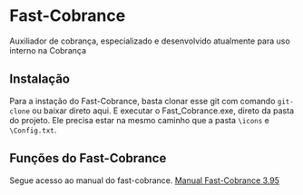 # Fast-Cobrance
Auxiliador de cobrança, especializado e desenvolvido atualmente para uso interno na Cobrança


## Instalação

Para a instação do Fast-Cobrance, basta clonar esse git com comando ``git-clone`` ou baixar direto aqui.
E executar o Fast_Cobrance.exe, direto da pasta do projeto. Ele precisa estar na mesmo caminho que a pasta ``\icons`` e ``\Config.txt``.


## Funções do Fast-Cobrance

Segue acesso ao manual do fast-cobrance.
[Manual Fast-Cobrance 3.95](https://github.com/Alux-Coder/Fast-Cobrance/blob/main/Manual%20Fast%20Cobrance%203.95.pdf)
